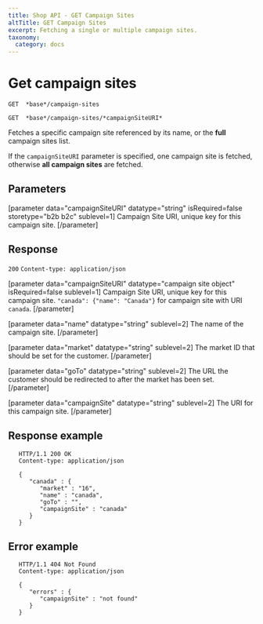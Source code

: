 ```yaml
---
title: Shop API - GET Campaign Sites
altTitle: GET Campaign Sites
excerpt: Fetching a single or multiple campaign sites.
taxonomy:
  category: docs
---
```


# Get campaign sites

```text
GET  *base*/campaign-sites
```

```text
GET  *base*/campaign-sites/*campaignSiteURI*
```

Fetches a specific campaign site referenced by its name, or the **full** campaign sites list.

If the `campaignSiteURI` parameter is specified, one campaign site is fetched, otherwise **all campaign sites** are fetched.

## Parameters

[parameter data="campaignSiteURI" datatype="string" isRequired=false storetype="b2b b2c" sublevel=1]
Campaign Site URI, unique key for this campaign site.
[/parameter]

## Response
`200` `Content-type: application/json`

[parameter data="campaignSiteURI" datatype="campaign site object" isRequired=false sublevel=1]
Campaign Site URI, unique key for this campaign site.
``"canada": {"name": "Canada"}`` for campaign site with URI ``canada``.
[/parameter]

[parameter data="name" datatype="string" sublevel=2]
The name of the campaign site.
[/parameter]

[parameter data="market" datatype="string" sublevel=2]
The market ID that should be set for the customer.
[/parameter]

[parameter data="goTo" datatype="string" sublevel=2]
The URL the customer should be redirected to after the market has been set.
[/parameter]

[parameter data="campaignSite" datatype="string" sublevel=2]
The URI for this campaign site.
[/parameter]

## Response example

```http
   HTTP/1.1 200 OK
   Content-type: application/json

   {
      "canada" : {
         "market" : "16",
         "name" : "canada",
         "goTo" : "",
         "campaignSite" : "canada"
      }
   }
```

## Error example

```http
   HTTP/1.1 404 Not Found
   Content-type: application/json

   {
      "errors" : {
         "campaignSite" : "not found"
      }
   }
```
